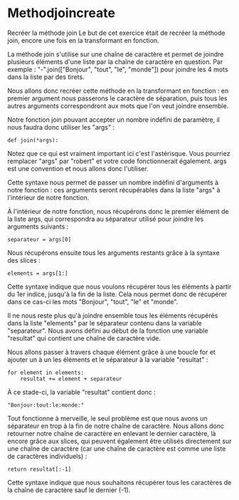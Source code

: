 # Methodjoincreate
Recréer la méthode join 
Le but de cet exercice était de recréer la méthode join, encore une fois en la transformant en fonction.

La méthode join s'utilise sur une chaîne de caractère et permet de joindre plusieurs éléments d'une liste par la chaîne de caractère en question. Par exemple : "-".join(["Bonjour", "tout", "le", "monde"]) pour joindre les 4 mots dans la liste par des tirets.

Nous allons donc recréer cette méthode en la transformant en fonction : en premier argument nous passerons le caractère de séparation, puis tous les autres arguments correspondront aux mots que l'on veut joindre ensemble.

Notre fonction join pouvant accepter un nombre indéfini de paramètre, il nous faudra donc utiliser les "args" :

    def join(*args):

Notez que ce qui est vraiment important ici c'est l'astérisque. Vous pourriez remplacer "args" par "robert" et votre code fonctionnerait également. args est une convention et nous allons donc l'utiliser.

Cette syntaxe nous permet de passer un nombre indéfini d'arguments à notre fonction : ces arguments seront récupérables dans la liste "args" à l'intérieur de notre fonction.

À l'intérieur de notre fonction, nous récupérons donc le premier élément de la liste args, qui correspondra au séparateur utilisé pour joindre les arguments suivants :

    separateur = args[0]

Nous récupérons ensuite tous les arguments restants grâce à la syntaxe des slices :

    elements = args[1:]

Cette syntaxe indique que nous voulons récupérer tous les éléments à partir du 1er indice, jusqu'à la fin de la liste.
Cela nous permet donc de récupérer dans ce cas-ci les mots "Bonjour", "tout", "le" et "monde".

Il ne nous reste plus qu'à joindre ensemble tous les éléments récupérés dans la liste "elements" par le séparateur contenu dans la variable "separateur". Nous avons défini au début de la fonction une variable "resultat" qui contient une chaîne de caractère vide.

Nous allons passer à travers chaque élément grâce à une boucle for et ajouter un à un les éléments et le séparateur à la variable "resultat" :

    for element in elements:
        resultat += element + separateur

À ce stade-ci, la variable "resultat" contient donc :

    "Bonjour:tout:le:monde:"

Tout fonctionne à merveille, le seul problème est que nous avons un séparateur en trop à la fin de notre chaîne de caractère. Nous allons donc retourner notre chaîne de caractère en enlevant le dernier caractère, là encore grâce aux slices, qui peuvent également être utilisés directement sur une chaîne de caractère (car une chaîne de caractère est comme une liste de caractères individuels) :

    return resultat[:-1]

Cette syntaxe indique que nous souhaitons récupérer tous les caractères de la chaîne de caractère sauf le dernier (-1).
